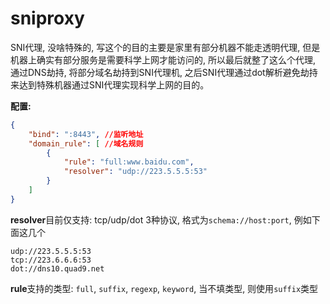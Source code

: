 sniproxy
===

SNI代理, 没啥特殊的, 写这个的目的主要是家里有部分机器不能走透明代理, 但是机器上确实有部分服务是需要科学上网才能访问的, 所以最后就整了这么个代理, 通过DNS劫持, 将部分域名劫持到SNI代理机, 之后SNI代理通过dot解析避免劫持来达到特殊机器通过SNI代理实现科学上网的目的。

**配置:**

```json
{
    "bind": ":8443", //监听地址
    "domain_rule": [ //域名规则
        {
            "rule": "full:www.baidu.com", 
            "resolver": "udp://223.5.5.5:53" 
        }
    ]
}
```

**resolver**目前仅支持: tcp/udp/dot 3种协议, 格式为`schema://host:port`, 例如下面这几个

```text
udp://223.5.5.5:53
tcp://223.6.6.6:53
dot://dns10.quad9.net
```

**rule**支持的类型: `full`, `suffix`, `regexp`, `keyword`, 当不填类型, 则使用`suffix`类型
